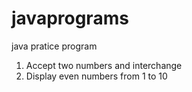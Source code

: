 # javaprograms
java pratice program
1. Accept two numbers and interchange
2. Display even numbers from 1 to 10
